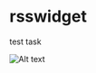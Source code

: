 # rsswidget
test task

![Alt text](https://4.downloader.disk.yandex.ru/disk/ef4b2c279722e5b8fa7835d2fa47b20e4f5a5ad7287aa90b3060dd50382b80c9/582d1ee2/_8IxpQQQZPyigFsYJHAbteJkor2SyAqN6uFwbecNp5aUGQXw7nrr1EW_j5_5SYbPAcBLzWgrMN5Tu5xJ9-paJQ%3D%3D?uid=0&filename=2016-11-17_02-04-49.png&disposition=inline&hash=&limit=0&content_type=image%2Fpng&fsize=26592&hid=dee19f6f9f90e6b50abbfedba719ff0b&media_type=image&tknv=v2&etag=20451a10725cb07675ab50b12ef012e8 "Settings asking for whitelist")
